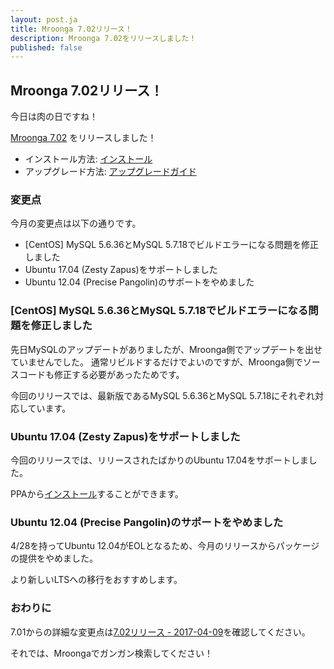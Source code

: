 ```yaml
---
layout: post.ja
title: Mroonga 7.02リリース！
description: Mroonga 7.02をリリースしました！
published: false
---
```


## Mroonga 7.02リリース！

今日は肉の日ですね！

[Mroonga 7.02](/ja/docs/news.html#release-7-01) をリリースしました！

  * インストール方法: [インストール](/ja/docs/install.html)
  * アップグレード方法: [アップグレードガイド](/ja/docs/upgrade.html)

### 変更点

今月の変更点は以下の通りです。

  * [CentOS] MySQL 5.6.36とMySQL 5.7.18でビルドエラーになる問題を修正しました
  * Ubuntu 17.04 (Zesty Zapus)をサポートしました
  * Ubuntu 12.04 (Precise Pangolin)のサポートをやめました

###  [CentOS] MySQL 5.6.36とMySQL 5.7.18でビルドエラーになる問題を修正しました

先日MySQLのアップデートがありましたが、Mroonga側でアップデートを出せていませんでした。
通常リビルドするだけでよいのですが、Mroonga側でソースコードも修正する必要があったためです。

今回のリリースでは、最新版であるMySQL 5.6.36とMySQL 5.7.18にそれぞれ対応しています。

### Ubuntu 17.04 (Zesty Zapus)をサポートしました

今回のリリースでは、リリースされたばかりのUbuntu 17.04をサポートしました。

PPAから[インストール](/ja/install/ubuntu.html)することができます。

### Ubuntu 12.04 (Precise Pangolin)のサポートをやめました

4/28を持ってUbuntu 12.04がEOLとなるため、今月のリリースからパッケージの提供をやめました。

より新しいLTSへの移行をおすすめします。

### おわりに

7.01からの詳細な変更点は[7.02リリース - 2017-04-09](/ja/docs/news.html#release-7-02)を確認してください。

それでは、Mroongaでガンガン検索してください！
